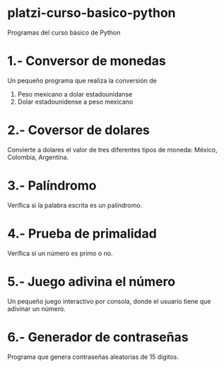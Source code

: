 # platzi-curso-basico-python
Programas del curso básico de Python

# 1.- Conversor de monedas
Un pequeño programa que realiza la conversión de
1) Peso mexicano a dolar estadounidanse 
2) Dolar estadounidense a peso mexicano

# 2.- Coversor de dolares
Convierte a dolares el valor de tres diferentes tipos de moneda: México, Colombia, Argentina.

# 3.- Palíndromo
Verífica si la palabra escrita es un palíndromo.

# 4.- Prueba de primalidad
Verífica si un número es primo o no.

# 5.- Juego adivina el número
Un pequeño juego interactivo por consola, donde el usuario tiene que adivinar un número.

# 6.- Generador de contraseñas
Programa que genera contraseñas aleatorias de 15 digitos.
